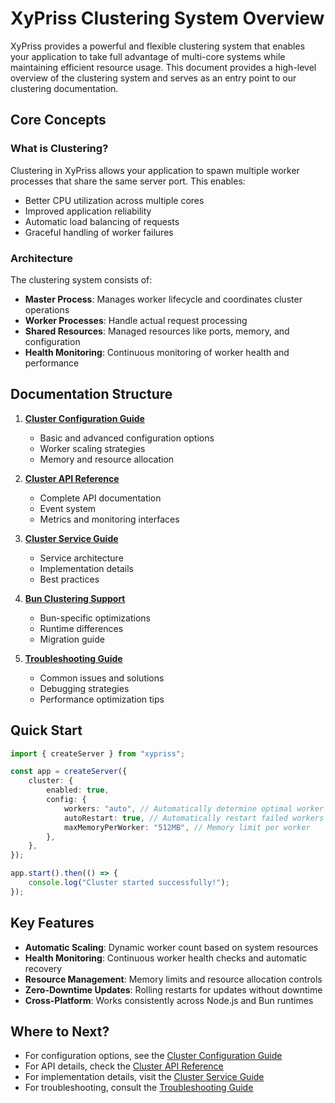 # XyPriss Clustering System Overview

XyPriss provides a powerful and flexible clustering system that enables your application to take full advantage of multi-core systems while maintaining efficient resource usage. This document provides a high-level overview of the clustering system and serves as an entry point to our clustering documentation.

## Core Concepts

### What is Clustering?

Clustering in XyPriss allows your application to spawn multiple worker processes that share the same server port. This enables:

-   Better CPU utilization across multiple cores
-   Improved application reliability
-   Automatic load balancing of requests
-   Graceful handling of worker failures

### Architecture

The clustering system consists of:

-   **Master Process**: Manages worker lifecycle and coordinates cluster operations
-   **Worker Processes**: Handle actual request processing
-   **Shared Resources**: Managed resources like ports, memory, and configuration
-   **Health Monitoring**: Continuous monitoring of worker health and performance

## Documentation Structure

1. [**Cluster Configuration Guide**](cluster-configuration-guide.md)

    - Basic and advanced configuration options
    - Worker scaling strategies
    - Memory and resource allocation

2. [**Cluster API Reference**](cluster-api-reference.md)

    - Complete API documentation
    - Event system
    - Metrics and monitoring interfaces

3. [**Cluster Service Guide**](cluster-service.md)

    - Service architecture
    - Implementation details
    - Best practices

4. [**Bun Clustering Support**](bun-clustering.md)

    - Bun-specific optimizations
    - Runtime differences
    - Migration guide

5. [**Troubleshooting Guide**](cluster-troubleshooting.md)
    - Common issues and solutions
    - Debugging strategies
    - Performance optimization tips

## Quick Start

```typescript
import { createServer } from "xypriss";

const app = createServer({
    cluster: {
        enabled: true,
        config: {
            workers: "auto", // Automatically determine optimal worker count
            autoRestart: true, // Automatically restart failed workers
            maxMemoryPerWorker: "512MB", // Memory limit per worker
        },
    },
});

app.start().then(() => {
    console.log("Cluster started successfully!");
});
```

## Key Features

-   **Automatic Scaling**: Dynamic worker count based on system resources
-   **Health Monitoring**: Continuous worker health checks and automatic recovery
-   **Resource Management**: Memory limits and resource allocation controls
-   **Zero-Downtime Updates**: Rolling restarts for updates without downtime
-   **Cross-Platform**: Works consistently across Node.js and Bun runtimes

## Where to Next?

-   For configuration options, see the [Cluster Configuration Guide](cluster-configuration-guide.md)
-   For API details, check the [Cluster API Reference](cluster-api-reference.md)
-   For implementation details, visit the [Cluster Service Guide](cluster-service.md)
-   For troubleshooting, consult the [Troubleshooting Guide](cluster-troubleshooting.md)

